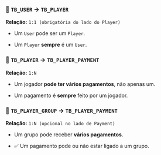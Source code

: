 ### 🔹 `TB_USER` → `TB_PLAYER`

**Relação:** `1:1 (obrigatória do lado do Player)`

- Um `User` pode ser um `Player`.
    
- Um `Player` **sempre** é um `User`.

### 🔹 `TB_PLAYER` → `TB_PLAYER_PAYMENT`

**Relação:** `1:N`

- Um jogador **pode ter vários pagamentos**, não apenas um.
    
- Um pagamento é **sempre** feito por um jogador.

### 🔹 `TB_PLAYER_GROUP` → `TB_PLAYER_PAYMENT`

**Relação:** `1:N (opcional no lado de Payment)`

- Um grupo pode receber **vários pagamentos**.
    
- ✅ Um pagamento pode ou não estar ligado a um grupo.